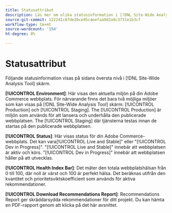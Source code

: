 ```yaml
---
title: Statusattribut
description: Läs mer om olika statusinformation i [!DNL Site-Wide Analysis Tool].
source-git-commit: 1222d1c87de26ce95c4eefaa9d2a9c3731e1b3cf
workflow-type: tm+mt
source-wordcount: '154'
ht-degree: 0%

---
```


# Statusattribut

Följande statusinformation visas på sidans översta nivå i [!DNL Site-Wide Analysis Tool] skärm.

**[!UICONTROL Environment]**: Här visas den aktuella miljön på din Adobe Commerce webbplats. För närvarande finns det bara två möjliga miljöer som kan visas på [!DNL Site-Wide Analysis Tool] skärm: [!UICONTROL Production] och [!UICONTROL Staging]. The [!UICONTROL Production] är miljön som används för att lansera och underhålla den publicerade webbplatsen. The [!UICONTROL Staging] där tjänsterna testas innan de startas på den publicerade webbplatsen.

**[!UICONTROL Status]**: Här visas status för din Adobe Commerce-webbplats. Det kan vara[!UICONTROL Live and Stable]&quot; eller &quot;[!UICONTROL Dev in Progress]&quot;. &quot;[!UICONTROL Live and Stable]&quot; innebär att webbplatsen är aktiv och körs. &quot;[!UICONTROL Dev in Progress]&quot; innebär att webbplatsen håller på att utvecklas.

**[!UICONTROL Health Index Bar]**: Det mäter den totala webbplatshälsan från 0 till 100, där noll är värst och 100 är perfekt hälsa. Det beräknas utifrån den kvantitet och prioritetsviktskoefficient som används för aktiva rekommendationer.

**[!UICONTROL Download Recommendations Report]**: Recommendations Report ger skräddarsydda rekommendationer för ditt projekt. Du kan hämta en PDF-rapport genom att klicka på det här avsnittet.



